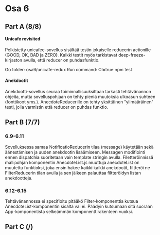 # Osa 6

## Part A (8/8)

#### Unicafe revisited

Pelkistetty unicafee-sovellus sisältää testin jokaiselle reducerin actionille (GOOD, OK, BAD ja ZERO). Kaikki testit myös tarkistavat deep-freeze-kirjaston avulla, että reducer on puhdasfunktio.

Go folder:     osa6/unicafe-redux
Run command:   CI=true npm test


#### Anekdootit
Anekdootti-sovellus seuraa toiminnallisuuksiltaan tarkasti tehtävänannon ohjeita, mutta sovelluspohjaan on tehty pieniä muutoksia ulkoasun suhteen (fonttikoot yms.). AnecdoteReducerille on tehty yksittäinen "ylimääräinen" testi, jolla varmistin että reducer on puhdas funktio.


## Part B (7/7)

### 6.9-6.11
Sovelluksessa samaa NotificatioReducerin tilaa (message) käytetään sekä äänestämisen ja uuden anekdootin lisäämiseen. Messagen modifiointi ennen dispatchia suoritetaan vain template stringin avulla. Filetteröinnissä mallipohjan komponentin AnecdoteList.js muuttuja anecdoteList on muutettu funktioksi, joka ensin hakee kaikki kaikki anekdootit, filtteröi ne FilterReducerin tilan avulla ja sen jälkeen palauttaa filtteröidyn listan anekdootteja.

### 6.12-6.15

Tehtävänannossa ei specifioitu pitääkö Filter-komponenttia kutsua AnecdoteList-komponentin sisältä vai ei. Päädyin kutsumaan sitä suoraan App-komponentista selkeämmän komponenttirakenteen vuoksi.


## Part C (/)
